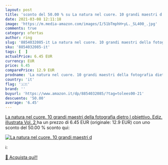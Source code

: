 ```yaml
---
layout: post
title: 'sconto del 50.00 % su La natura nel cuore. 10 grandi maestri d  '
date: 2021-03-08 12:11:18
image: 'https://m.media-amazon.com/images/I/51bTmphH+yL._SL400_.jpg'
comments: true
category: ofertas
author: ring
slug: '8854032085-it La natura nel cuore. 10 grandi maestri della fotografia...'
sku: '8854032085-it'
tags: [  ]
actualPrice: 6.45 EUR
currency: EUR
price: 6.45
comparePrice: 12.9 EUR
prodname: 'La natura nel cuore. 10 grandi maestri della fotografia dietro l obiettivo. Ediz. illustrata  Vol. 2 '
country: 'it'
flag: '🇮🇹'
brand: ''
buyurl: 'https://www.amazon.it/dp/8854032085/?tag=tolees00-21'
descuento: '50.00'
average: '6.45'
---
```


[La natura nel cuore. 10 grandi maestri della fotografia dietro l obiettivo. Ediz. illustrata  Vol. 2 ](https://www.amazon.it/dp/8854032085/?tag=tolees00-21) ha un prezzo di 6.45 EUR (originale: 12.9 EUR) con uno sconto del 50.00 % sconto qui:

[![La natura nel cuore. 10 grandi maestri d](https://m.media-amazon.com/images/I/51bTmphH+yL._SL400_.jpg)](https://www.amazon.it/dp/8854032085/?tag=tolees00-21)

ℹ️:


[🛒 Acquista qui!!](https://www.amazon.it/dp/8854032085/?tag=tolees00-21)
